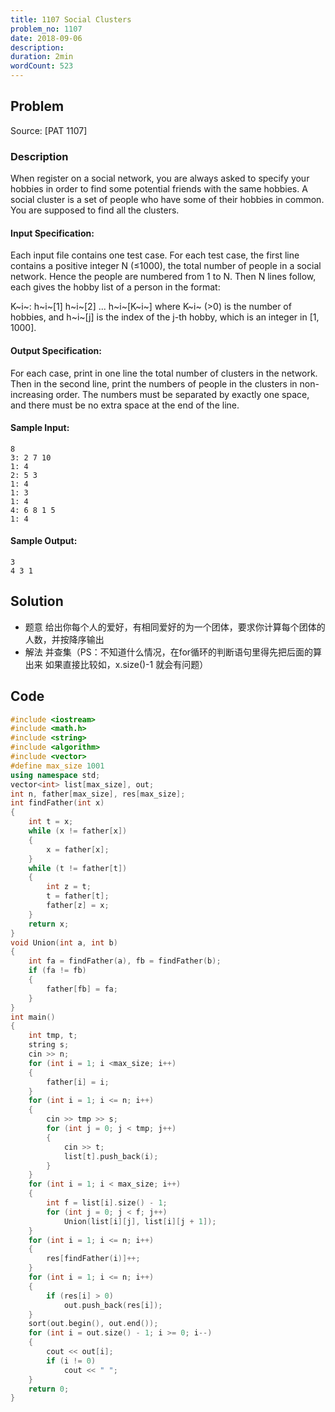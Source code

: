 ```yaml
---
title: 1107 Social Clusters
problem_no: 1107
date: 2018-09-06
description:
duration: 2min
wordCount: 523
---
```


<!--more-->

## Problem

Source: [PAT 1107]

### Description

When register on a social network, you are always asked to specify your hobbies in order to find some potential friends
with the same hobbies. A social cluster is a set of people who have some of their hobbies in common. You are supposed to
find all the clusters.

#### Input Specification:

Each input file contains one test case. For each test case, the first line contains a positive integer N (≤1000), the
total number of people in a social network. Hence the people are numbered from 1 to N. Then N lines follow, each gives
the hobby list of a person in the format:

K~i~: h~i~[1] h~i~[2] ... h~i~[K~i~] where K~i~ (>0) is the number of hobbies, and h​~i~[j] is the index of the j-th
hobby, which is an integer in [1, 1000].

#### Output Specification:

For each case, print in one line the total number of clusters in the network. Then in the second line, print the numbers
of people in the clusters in non-increasing order. The numbers must be separated by exactly one space, and there must be
no extra space at the end of the line.

#### Sample Input:

```
8
3: 2 7 10
1: 4
2: 5 3
1: 4
1: 3
1: 4
4: 6 8 1 5
1: 4
```

#### Sample Output:

```
3
4 3 1
```

## Solution

- 题意 给出你每个人的爱好，有相同爱好的为一个团体，要求你计算每个团体的人数，并按降序输出
- 解法 并查集（PS：不知道什么情况，在for循环的判断语句里得先把后面的算出来 如果直接比较如，x.size()-1 就会有问题）

## Code




```cpp
#include <iostream>
#include <math.h>
#include <string>
#include <algorithm>
#include <vector>
#define max_size 1001
using namespace std;
vector<int> list[max_size], out;
int n, father[max_size], res[max_size];
int findFather(int x)
{
    int t = x;
    while (x != father[x])
    {
        x = father[x];
    }
    while (t != father[t])
    {
        int z = t;
        t = father[t];
        father[z] = x;
    }
    return x;
}
void Union(int a, int b)
{
    int fa = findFather(a), fb = findFather(b);
    if (fa != fb)
    {
        father[fb] = fa;
    }
}
int main()
{
    int tmp, t;
    string s;
    cin >> n;
    for (int i = 1; i <max_size; i++)
    {
        father[i] = i;
    }
    for (int i = 1; i <= n; i++)
    {
        cin >> tmp >> s;
        for (int j = 0; j < tmp; j++)
        {
            cin >> t;
            list[t].push_back(i);
        }
    }
    for (int i = 1; i < max_size; i++)
    {
        int f = list[i].size() - 1;
        for (int j = 0; j < f; j++)
            Union(list[i][j], list[i][j + 1]);
    }
    for (int i = 1; i <= n; i++)
    {
        res[findFather(i)]++;
    }
    for (int i = 1; i <= n; i++)
    {
        if (res[i] > 0)
            out.push_back(res[i]);
    }
    sort(out.begin(), out.end());
    for (int i = out.size() - 1; i >= 0; i--)
    {
        cout << out[i];
        if (i != 0)
            cout << " ";
    }
    return 0;
}
```
